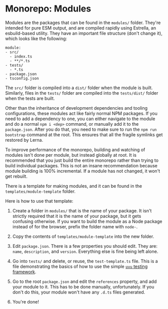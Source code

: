 # Monorepo: Modules

Modules are the packages that can be found in the `modules/` folder. They're intended for pure ESM output, and are compiled rapidly using Estrella, an esbuild-based utility. They have an important file structure (don't change it), which looks like the following:

```
module:
- src/
  - index.ts
  - **/*.ts
- tests/
  - *.ts
- package.json
- tsconfig.json
```

The `src/` folder is compiled into a `dist/` folder when the module is built. Similarly, files in the `tests/` folder are compiled into the `tests/dist/` folder when the tests are built.

Other than the inheritance of development dependencies and tooling configurations, these modules act like fairly normal NPM packages. If you need to add a dependency to one, you can either navigate to the module and do a normal `npm i <dep>` command, or manually add it to the `package.json`. After you do that, you need to make sure to run the `npm run bootstrap` command at the root. This ensures that all the fragile symlinks get restored by Lerna.

To improve performance of the monorepo, building and watching of modules isn't done per module, but instead globally at root. It is recommended that you just build the entire monorepo rather than trying to build individual packages. This is not an insane recommendation because module building is 100% incremental. If a module has not changed, it won't get rebuilt.

There is a template for making modules, and it can be found in the `templates/module-template` folder.

Here is how to use that template:

1. Create a folder in `modules/` that is the name of your package.
  It isn't strictly required that it is the name of your package, but it gets confusing otherwise.
  If you want to build the module as a Node package instead of for the browser, prefix the folder name with `node-`.

2. Copy the contents of `templates/module-template` into the new folder.

3. Edit `package.json`.
  There is a few properties you should edit. They are: `name`, `description`, and `version`. Everything else is fine being left alone.

4. Go into `tests/` and delete, or reuse, the `test-template.ts` file. This is a file demonstrating the basics of how to use the simple [`uvu` testing framework](https://github.com/lukeed/uvu).

5. Go to the root `package.json` and edit the `references` property, and add your module to it. This has to be done manually, unfortunately. If you don't do this, your module won't have any `.d.ts` files generated.

6. You're done!
